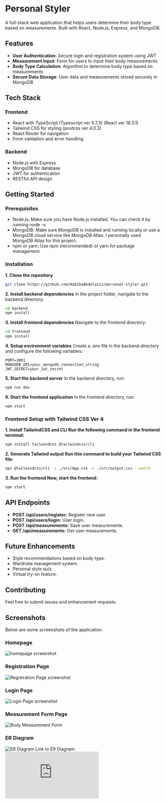 # Personal Styler

A full-stack web application that helps users determine their body type based on measurements. Built with React, Node.js, Express, and MongoDB.

## Features

- **User Authentication**: Secure login and registration system using JWT
- **Measurement Input**: Form for users to input their body measurements
- **Body Type Calculation**: Algorithm to determine body type based on measurements
- **Secure Data Storage**: User data and measurements stored securely in MongoDB

## Tech Stack

### Frontend
- React with TypeScript (Typescript ver 5.7.3) (React ver 18.3.1)
- Tailwind CSS for styling (postcss ver 4.0.3)
- React Router for navigation
- Form validation and error handling

### Backend
- Node.js with Express
- MongoDB for database
- JWT for authentication
- RESTful API design

## Getting Started

### Prerequisites
- Node.js: Make sure you have Node.js installed. You can check it by running node -v.
- MongoDB: Make sure MongoDB is installed and running locally or use a MongoDB cloud service like MongoDB Atlas. I personally used MongoDB Atlas for this project.
- npm or yarn: Use npm (recommended) or yarn for package management.

### Installation

**1. Clone the repository**
```bash
git clone https://github.com/HabibaAbdelaziz/personal-styler.git
```

**2. Install backend dependencies**
In the project folder, navigate to the backend directory:
```bash
cd backend
npm install
```

**3. Install frontend dependencies**
Navigate to the frontend directory:
```bash
cd frontend
npm install
```

**4. Setup environment variables**
Create a .env file in the backend directory and configure the following variables:
```env
PORT=3001
MONGODB_URI=your_mongodb_connection_string
JWT_SECRET=your_jwt_secret
```

**5. Start the backend server**
In the backend directory, run:
```bash
npm run dev
```

**6. Start the frontend application**
In the frontend directory, run:
```bash
npm start
```

### Frontend Setup with Tailwind CSS Ver 4

**1. Install TailwindCSS and CLI Run the following command in the frontend terminal:**
``` bash
npm install tailwindcss @tailwindcss/cli
```
**2. Generate Tailwind output Run this command to build your Tailwind CSS file:**
```bash
npx @tailwindcss/cli -i ./src/App.css -o ./src/output.css --watch
```

**3. Run the frontend Now, start the frontend:**
```bash
npm start
```

## API Endpoints

* **POST /api/users/register:** Register new user.
* **POST /api/users/login:** User login.
* **POST /api/measurements:** Save user measurements.
* **GET /api/measurements:** Get user measurements.

## Future Enhancements
* Style recommendations based on body type.
* Wardrobe management system.
* Personal style quiz.
* Virtual try-on feature.

## Contributing
Feel free to submit issues and enhancement requests.

## Screenshots
Below are some screenshots of the application:

### Homepage
![homepage screenshot](https://github.com/HabibaAbdelaziz/personal-styler/blob/75ca6354d7d6a32e45a217094ce0f084be3f2a88/home_page_example.png "Homepage")

### Registration Page
![Registration Page screenshot](https://github.com/HabibaAbdelaziz/personal-styler/blob/d0de774a953e443af2d6a83b659e9560da5e15ac/register_example_1.png "Registration Page")

### Login Page
![Login Page screenshot](https://github.com/HabibaAbdelaziz/personal-styler/blob/e01d02b1506c4d8ba8b1e6ed6de4610e521d8f49/login_example_1.png "Login Page")

### Measurement Form Page
![Body Measurement Form](https://github.com/HabibaAbdelaziz/personal-styler/blob/e01d02b1506c4d8ba8b1e6ed6de4610e521d8f49/measurement_form_example_1.png "Body Measurement Form")

### ER Diagram
![ER Diagram](https://github.com/HabibaAbdelaziz/personal-styler/blob/a22b7c5148c4c100ce9a60a289962832d8a3f373/er_diagram_photo.png "ER Diagram")
Link to ER Diagram:
![ER Diagram](https://github.com/HabibaAbdelaziz/personal-styler/blob/8a4f7fc11d1b28263c7a67da069f4b9450efe3f5/erDiagram-asOf-2025-01-17.mmd "ER Diagram")


